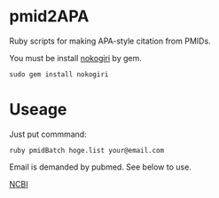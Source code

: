 # pmid2APA
Ruby scripts for making APA-style citation from PMIDs.



You must be install [nokogiri](http://nokogiri.org) by gem.

    sudo gem install nokogiri

# Useage
Just put commmand:


    ruby pmidBatch hoge.list your@email.com


Email is demanded by pubmed. See below to use.


[NCBI](http://eutils.ncbi.nlm.nih.gov/About/disclaimer.html)

